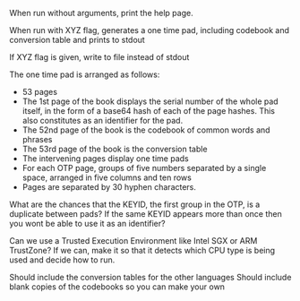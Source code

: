 When run without arguments, print the help page.

When run with XYZ flag, generates a one time pad, including codebook and conversion table and prints to stdout

If XYZ flag is given, write to file instead of stdout

The one time pad is arranged as follows:

- 53 pages
- The 1st page of the book displays the serial number of the whole pad itself, in the form of a base64 hash of each of the page hashes. This also constitutes as an identifier for the pad.
- The 52nd page of the book is the codebook of common words and phrases
- The 53rd page of the book is the conversion table
- The intervening pages display one time pads
- For each OTP page, groups of five numbers separated by a single space, arranged in five columns and ten rows
- Pages are separated by 30 hyphen characters.





What are the chances that the KEYID, the first group in the OTP, is a duplicate between pads? If the same KEYID appears more than once then you wont be able to use it as an identifier?

Can we use a Trusted Execution Environment like Intel SGX or ARM TrustZone? If we can, make it so that it detects which CPU type is being used and decide how to run.

Should include the conversion tables for the other languages
Should include blank copies of the codebooks so you can make your own
